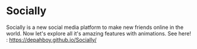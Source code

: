 # Socially
Socially is a new social media platform to make new friends online in the world. Now let's explore all it's amazing features with animations.
See here! : https://depahboy.github.io/Socially/
